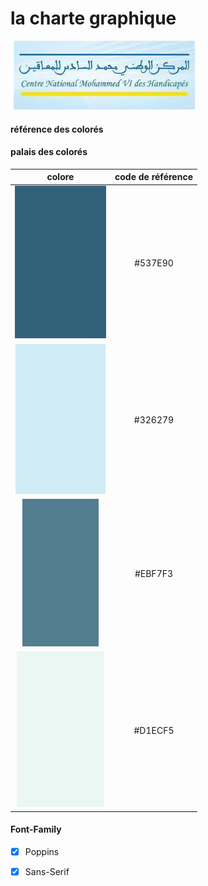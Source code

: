 # la charte graphique 

![referance](./image/CNMH%20logo.png) <br>
#### référence des colorés



#### palais des colorés

<style>
table {
  margin: 0 auto;
  text-align: center;
}
</style>

| colore | code de référence |
|---|---|
| ![colore image](./image/colore1.png)  |  #537E90 |
| ![colore image](./image/colore2.png)  |  #326279 |
| ![colore image](./image/colore3.png)  |  #EBF7F3 |
| ![colore image](./image/color4.png)   |  #D1ECF5 |


#### Font-Family
- [x] Poppins
- [x] Sans-Serif


